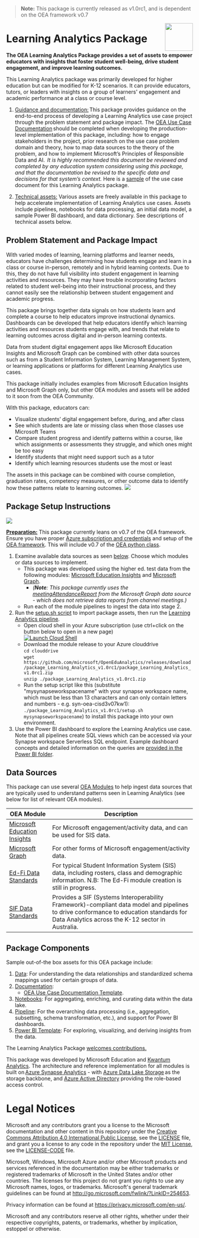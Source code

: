 > **Note:** This package is currently released as v1.0rc1, and is dependent on the OEA framework v0.7

<img align="right" height="75" src="https://github.com/microsoft/OpenEduAnalytics/blob/main/docs/pics/oea-logo-nobg.png">

# Learning Analytics Package

**The OEA Learning Analytics Package provides a set of assets to empower educators with insights that foster student well-being, drive student engagement, and improve learning outcomes.**

This Learning Analytics package was primarily developed for higher education but can be modified for K-12 scenarios. It can provide educators, tutors, or leaders with insights on a group of learners' engagement and academic performance at a class or course level. 

1. <ins>Guidance and documentation:</ins> This package provides guidance on the end-to-end process of developing a Learning Analytics use case project through the problem statement and package impact. The [OEA Use Case Documentation](https://github.com/microsoft/OpenEduAnalytics/blob/main/docs/use_cases/Open_Education_Analytics_Use_Case_Template_v3.docx) should be completed when developing the production-level implementation of this package, including: how to engage stakeholders in the project, prior research on the use case problem domain and theory, how to map data sources to the theory of the problem, and how to implement Microsoft’s Principles of Responsible Data and AI. <em> It is highly recommended this document be reviewed and completed by any education system considering using this package, and that the documentation be revised to the specific data and decisions for that system’s context. </em> Here is a [sample](https://view.officeapps.live.com/op/view.aspx?src=https%3A%2F%2Fraw.githubusercontent.com%2Fmicrosoft%2FOpenEduAnalytics%2Fmain%2Fpackages%2Fpackage_catalog%2FLearning_Analytics%2Fdocs%2FOEA%2520Learning%2520Analytics%2520Use%2520Case%2520Documentation.docx&wdOrigin=BROWSELINK) of the use case document for this Learning Analytics package. 

2. <ins>Technical assets:</ins> Various assets are freely available in this package to help accelerate implementation of Learning Analytics use cases. Assets include pipelines, notebooks for data processing, an initial data model, a sample Power BI dashboard, and data dictionary. See descriptions of technical assets below.

## Problem Statement and Package Impact
With varied modes of learning, learning platforms and learner needs, educators have challenges determining how students engage and learn in a class or course in-person, remotely and in hybrid learning contexts. Due to this, they do not have full visibility into student engagement in learning activities and resources.  They may have trouble incorporating factors related to student well-being into their instructional process, and they cannot easily see the relationship between student engagement and academic progress. 

This package brings together data signals on how students learn and complete a course to help educators improve instructional dynamics. Dashboards can be developed that help educators identify which learning activities and resources students engage with, and trends that relate to learning outcomes across digital and in-person learning contexts. 

Data from student digital engagement apps like Microsoft Education Insights and Microsoft Graph can be combined with other data sources such as from a Student Information System, Learning Management System, or learning applications or platforms for different Learning Analytics use cases.  

This package initially includes examples from Microsoft Education Insights and Microsoft Graph only, but other OEA modules and assets will be added to it soon from the OEA Community. 

With this package, educators can: 

- Visualize students’ digital engagement before, during, and after class 
- See which students are late or missing class when those classes use Microsoft Teams 
- Compare student progress and identify patterns within a course, like which assignments or assessments they struggle, and which ones might be too easy 
- Identify students that might need support such as a tutor  
- Identify which learning resources students use the most or least 

The assets in this package can be combined with course completion, graduation rates, competency measures, or other outcome data to identify how these patterns relate to learning outcomes. 
![](https://github.com/microsoft/OpenEduAnalytics/blob/main/packages/package_catalog/Learning_Analytics/docs/images/v1/LA_v1_pbi_engage_p2.png)

## Package Setup Instructions
![](https://github.com/microsoft/OpenEduAnalytics/blob/main/packages/package_catalog/Learning_Analytics/docs/images/Learning_Analytics_Package_Setup_Instructions.png)

<ins><strong>Preparation:</ins></strong> This package currently leans on v0.7 of the OEA framework. Ensure you have proper [Azure subscription and credentials](https://github.com/microsoft/OpenEduAnalytics/tree/main/framework) and setup of the [OEA framework](https://github.com/microsoft/OpenEduAnalytics/tree/main/framework#setup-of-framework-assets). This will include v0.7 of the [OEA python class](https://github.com/microsoft/OpenEduAnalytics/blob/main/framework/synapse/notebook/OEA_py.ipynb). 

1. Examine available data sources as seen [below](https://github.com/microsoft/OpenEduAnalytics/tree/main/packages/package_catalog/Learning_Analytics#data-sources). Choose which modules or data sources to implement.
    * This package was developed using the higher ed. test data from the following modules: [Microsoft Education Insights](https://github.com/microsoft/OpenEduAnalytics/tree/main/modules/module_catalog/Microsoft_Education_Insights) and [Microsoft Graph](https://github.com/microsoft/OpenEduAnalytics/tree/main/modules/module_catalog/Microsoft_Graph). 
        * <em>(<strong>Note</strong>: This package currently uses the [meetingAttendanceReport](https://learn.microsoft.com/en-us/graph/api/meetingattendancereport-get?view=graph-rest-1.0&tabs=http) from the Microsoft Graph data source - which does not retrieve data reports from channel meetings.)</em>
    * Run each of the module pipelines to ingest the data into stage 2. 
2. Run the [setup.sh script](https://github.com/microsoft/OpenEduAnalytics/blob/main/packages/package_catalog/Learning_Analytics/setup.sh) to import package assets, then run the [Learning Analytics pipeline](https://github.com/microsoft/OpenEduAnalytics/tree/main/packages/package_catalog/Learning_Analytics/pipeline).
    * Open cloud shell in your Azure subscription (use ctrl+click on the button below to open in a new page)\
[![Launch Cloud Shell](https://azurecomcdn.azureedge.net/mediahandler/acomblog/media/Default/blog/launchcloudshell.png "Launch Cloud Shell")](https://shell.azure.com/bash)
    * Download the module release to your Azure clouddrive \
`cd clouddrive`\
`wget https://github.com/microsoft/OpenEduAnalytics/releases/download/package_Learning_Analytics_v1.0rc1/package_Learning_Analytics_v1.0rc1.zip`\
`unzip ./package_Learning_Analytics_v1.0rc1.zip`
    * Run the setup script like this (substitute "mysynapseworkspacename" with your synapse workspace name, which must be less than 13 characters and can only contain letters and numbers - e.g. syn-oea-cisd3v07kw1): \
`./package_Learning_Analytics_v1.0rc1/setup.sh mysynapseworkspacename`) to install this package into your own environment.
3. Use the Power BI dashboard to explore the Learning Analytics use case. Note that all pipelines create SQL views which can be accessed via your Synapse workspace Serverless SQL endpoint. Example dashboard concepts and detailed information on the queries are [provided in the Power BI folder](https://github.com/microsoft/OpenEduAnalytics/tree/main/packages/package_catalog/Learning_Analytics/powerbi).
      
## Data Sources
This package can use several [OEA Modules](https://github.com/microsoft/OpenEduAnalytics/tree/main/modules) to help ingest data sources that are typically used to understand patterns seen in Learning Analytics (see below for list of relevant OEA modules). 

| OEA Module | Description |
| --- | --- |
| [Microsoft Education Insights](https://github.com/microsoft/OpenEduAnalytics/tree/main/modules/module_catalog/Microsoft_Education_Insights) | For Microsoft engagement/activity data, and can be used for SIS data. |
| [Microsoft Graph](https://github.com/microsoft/OpenEduAnalytics/tree/main/modules/module_catalog/Microsoft_Graph) | For other forms of Microsoft engagement/activity data. |
| [Ed-Fi Data Standards](https://github.com/microsoft/OpenEduAnalytics/tree/main/modules/module_catalog/Ed-Fi) | For typical Student Information System (SIS) data, including rosters, class and demographic information. N.B: The Ed-Fi module creation is still in progress. |
| [SIF Data Standards](https://github.com/microsoft/OpenEduAnalytics/tree/main/modules/module_catalog/SIF) | Provides a SIF (Systems Interoperability Framework)-compliant data model and pipelines to drive conformance to education standards for Data Analytics across the K-12 sector in Australia. |


## Package Components 
Sample out-of-the box assets for this OEA package include: 
1. [Data](https://github.com/microsoft/OpenEduAnalytics/tree/main/packages/package_catalog/Learning_Analytics/data): For understanding the data relationships and standardized schema mappings used for certain groups of data.
2. [Documentation](https://github.com/microsoft/OpenEduAnalytics/tree/main/packages/package_catalog/Learning_Analytics/docs): 
      * [OEA Use Case Documentation Template](https://github.com/microsoft/OpenEduAnalytics/blob/main/docs/use_cases/Open_Education_Analytics_Use_Case_Template_v3.docx). 
3. [Notebooks](https://github.com/microsoft/OpenEduAnalytics/tree/main/packages/package_catalog/Learning_Analytics/notebooks): For aggregating, enriching, and curating data within the data lake.
4. [Pipeline](https://github.com/microsoft/OpenEduAnalytics/tree/main/packages/package_catalog/Learning_Analytics/pipeline): For the overarching data processing (i.e., aggregation, subsetting, schema transformation, etc.), and support for Power BI dashboards.
5. [Power BI Template](https://github.com/microsoft/OpenEduAnalytics/tree/main/packages/package_catalog/Learning_Analytics/powerbi): For exploring, visualizing, and deriving insights from the data.

The Learning Analytics Package [welcomes contributions.](https://github.com/microsoft/OpenEduAnalytics/blob/main/docs/license/CONTRIBUTING.md) 

This package was developed by Microsoft Education and [Kwantum Analytics](https://www.kwantumedu.com/). The architecture and reference implementation for all modules is built on [Azure Synapse Analytics](https://azure.microsoft.com/en-us/services/synapse-analytics/) - with [Azure Data Lake Storage](https://docs.microsoft.com/en-us/azure/storage/blobs/data-lake-storage-introduction) as the storage backbone,  and [Azure Active Directory](https://azure.microsoft.com/en-us/services/active-directory/) providing the role-based access control.

# Legal Notices

Microsoft and any contributors grant you a license to the Microsoft documentation and other content in this repository under the [Creative Commons Attribution 4.0 International Public License](https://creativecommons.org/licenses/by/4.0/legalcode), see the [LICENSE](LICENSE) file, and grant you a license to any code in the repository under the [MIT License](https://opensource.org/licenses/MIT), see the [LICENSE-CODE](LICENSE-CODE) file.

Microsoft, Windows, Microsoft Azure and/or other Microsoft products and services referenced in the documentation may be either trademarks or registered trademarks of Microsoft in the United States and/or other countries. The licenses for this project do not grant you rights to use any Microsoft names, logos, or trademarks. Microsoft's general trademark guidelines can be found at http://go.microsoft.com/fwlink/?LinkID=254653.

Privacy information can be found at https://privacy.microsoft.com/en-us/.

Microsoft and any contributors reserve all other rights, whether under their respective copyrights, patents, or trademarks, whether by implication, estoppel or otherwise.
